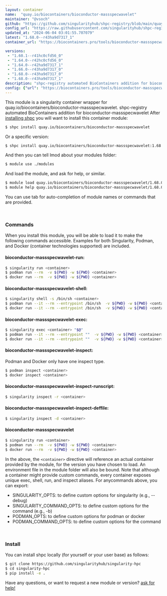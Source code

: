 ```yaml
---
layout: container
name:  "quay.io/biocontainers/bioconductor-massspecwavelet"
maintainer: "@vsoch"
github: "https://github.com/singularityhub/shpc-registry/blob/main/quay.io/biocontainers/bioconductor-massspecwavelet/container.yaml"
config_url: "https://raw.githubusercontent.com/singularityhub/shpc-registry/main/quay.io/biocontainers/bioconductor-massspecwavelet/container.yaml"
updated_at: "2024-06-04 03:01:55.707079"
latest: "1.68.0--r43ha9d7317_1"
container_url: "https://biocontainers.pro/tools/bioconductor-massspecwavelet"

versions:
 - "1.60.1--r41hc0cfd56_0"
 - "1.64.0--r42hc0cfd56_0"
 - "1.64.0--r42ha9d7317_1"
 - "1.66.0--r43ha9d7317_0"
 - "1.68.0--r43ha9d7317_0"
 - "1.68.0--r43ha9d7317_1"
description: "shpc-registry automated BioContainers addition for bioconductor-massspecwavelet"
config: {"url": "https://biocontainers.pro/tools/bioconductor-massspecwavelet", "maintainer": "@vsoch", "description": "shpc-registry automated BioContainers addition for bioconductor-massspecwavelet", "latest": {"1.68.0--r43ha9d7317_1": "sha256:04477ecd11a321352b48a543ead20e3bcde0f432ab422c8aee66c7080d8e067b"}, "tags": {"1.60.1--r41hc0cfd56_0": "sha256:2512be2726fc609d5fb75f41e717d5cfa9a103540c6a25a140b44d7476e005f9", "1.64.0--r42hc0cfd56_0": "sha256:f654755894fd79d737ee2f288e4e259550314c41560cbebc625fd77600befa07", "1.64.0--r42ha9d7317_1": "sha256:40957a143d02721b9043a7e7f90e51103bae5f06f655ce4922f6f64bff845839", "1.66.0--r43ha9d7317_0": "sha256:f3ae352ea7c92a5ce67adf7a2a1aacf850d139f4e999c4c372b2556da1d8b233", "1.68.0--r43ha9d7317_0": "sha256:eb3c182de5f60652d0427a35ee56925ca7eb002e9e4e5613515ffa43eadd9726", "1.68.0--r43ha9d7317_1": "sha256:04477ecd11a321352b48a543ead20e3bcde0f432ab422c8aee66c7080d8e067b"}, "docker": "quay.io/biocontainers/bioconductor-massspecwavelet"}
---
```


This module is a singularity container wrapper for quay.io/biocontainers/bioconductor-massspecwavelet.
shpc-registry automated BioContainers addition for bioconductor-massspecwavelet
After [installing shpc](#install) you will want to install this container module:


```bash
$ shpc install quay.io/biocontainers/bioconductor-massspecwavelet
```

Or a specific version:

```bash
$ shpc install quay.io/biocontainers/bioconductor-massspecwavelet:1.68.0--r43ha9d7317_1
```

And then you can tell lmod about your modules folder:

```bash
$ module use ./modules
```

And load the module, and ask for help, or similar.

```bash
$ module load quay.io/biocontainers/bioconductor-massspecwavelet/1.68.0--r43ha9d7317_1
$ module help quay.io/biocontainers/bioconductor-massspecwavelet/1.68.0--r43ha9d7317_1
```

You can use tab for auto-completion of module names or commands that are provided.

<br>

### Commands

When you install this module, you will be able to load it to make the following commands accessible.
Examples for both Singularity, Podman, and Docker (container technologies supported) are included.

#### bioconductor-massspecwavelet-run:

```bash
$ singularity run <container>
$ podman run --rm  -v ${PWD} -w ${PWD} <container>
$ docker run --rm  -v ${PWD} -w ${PWD} <container>
```

#### bioconductor-massspecwavelet-shell:

```bash
$ singularity shell -s /bin/sh <container>
$ podman run --it --rm --entrypoint /bin/sh  -v ${PWD} -w ${PWD} <container>
$ docker run --it --rm --entrypoint /bin/sh  -v ${PWD} -w ${PWD} <container>
```

#### bioconductor-massspecwavelet-exec:

```bash
$ singularity exec <container> "$@"
$ podman run --it --rm --entrypoint ""  -v ${PWD} -w ${PWD} <container> "$@"
$ docker run --it --rm --entrypoint ""  -v ${PWD} -w ${PWD} <container> "$@"
```

#### bioconductor-massspecwavelet-inspect:

Podman and Docker only have one inspect type.

```bash
$ podman inspect <container>
$ docker inspect <container>
```

#### bioconductor-massspecwavelet-inspect-runscript:

```bash
$ singularity inspect -r <container>
```

#### bioconductor-massspecwavelet-inspect-deffile:

```bash
$ singularity inspect -d <container>
```



#### bioconductor-massspecwavelet

```bash
$ singularity run <container>
$ podman run --rm  -v ${PWD} -w ${PWD} <container>
$ docker run --rm  -v ${PWD} -w ${PWD} <container>
```


In the above, the `<container>` directive will reference an actual container provided
by the module, for the version you have chosen to load. An environment file in the
module folder will also be bound. Note that although a container
might provide custom commands, every container exposes unique exec, shell, run, and
inspect aliases. For anycommands above, you can export:

 - SINGULARITY_OPTS: to define custom options for singularity (e.g., --debug)
 - SINGULARITY_COMMAND_OPTS: to define custom options for the command (e.g., -b)
 - PODMAN_OPTS: to define custom options for podman or docker
 - PODMAN_COMMAND_OPTS: to define custom options for the command

<br>

### Install

You can install shpc locally (for yourself or your user base) as follows:

```bash
$ git clone https://github.com/singularityhub/singularity-hpc
$ cd singularity-hpc
$ pip install -e .
```

Have any questions, or want to request a new module or version? [ask for help!](https://github.com/singularityhub/singularity-hpc/issues)